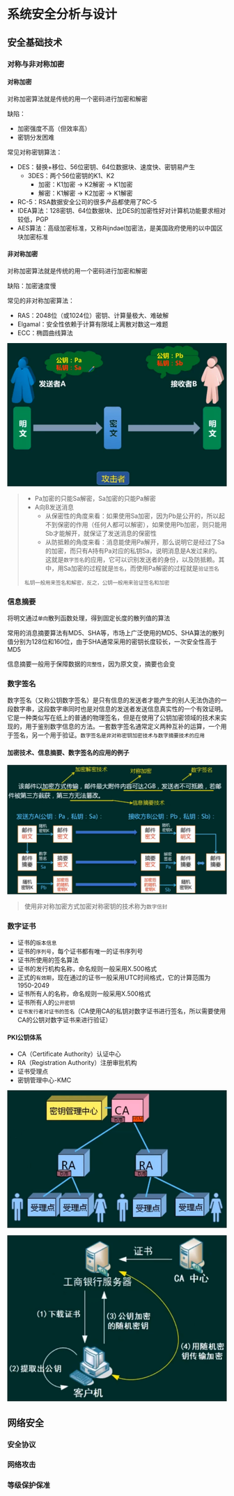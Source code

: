 # 系统安全分析与设计

## 安全基础技术
### 对称与非对称加密
#### 对称加密 
对称加密算法就是传统的用一个密码进行加密和解密

缺陷：
- 加密强度不高（但效率高）
- 密钥分发困难

常见对称密钥算法：
- DES：替换+移位、56位密钥、64位数据块、速度快、密钥易产生
  - 3DES：两个56位密钥的K1、K2
    - 加密：K1加密 → K2解密 → K1加密
    - 解密：K1解密 → K2加密 → K1解密
- RC-5：RSA数据安全公司的很多产品都使用了RC-5
- IDEA算法：128密钥、64位数据块、比DES的加密性好对计算机功能要求相对较低，PGP
- AES算法：高级加密标准，又称Rijndael加密法，是美国政府使用的以中国区块加密标准

#### 非对称加密
对称加密算法就是传统的用一个密码进行加密和解密

缺陷：加密速度慢

常见的非对称加密算法：
- RAS：2048位（或1024位）密钥、计算量极大、难破解
- Elgamal：安全性依赖于计算有限域上离散对数这一难题
- ECC：椭圆曲线算法

![安全基础技术-非对称加密技术](../img/安全基础技术-非对称加密技术.png)
> - Pa加密的只能Sa解密，Sa加密的只能Pa解密
> - A向B发送消息
>   - 从保密性的角度来看：如果使用Sa加密，因为Pb是公开的，所以起不到保密的作用（任何人都可以解密），如果使用Pb加密，则只能用Sb才能解开，就保证了发送消息的保密性
>   - 从防抵赖的角度来看：消息能使用Pa解开，那么说明它是经过了Sa的加密，而只有A持有Pa对应的私钥Sa，说明消息是A发过来的。这就是`数字签名`的应用，它可以识别发送者的身份，以及防抵赖。其中，用Sa加密的过程就是`签名`，而使用Pa解密的过程就是`验证签名`
> 
> `私钥一般用来签名和解密，反之，公钥一般用来验证签名和加密`

### 信息摘要
将明文通过`单向`散列函数处理，得到固定长度的散列值的算法

常用的消息摘要算法有MD5、SHA等，市场上广泛使用的MD5、SHA算法的散列值分别为128位和160位，由于SHA通常采用的密钥长度较长，一次安全性高于MD5

信息摘要一般用于保障数据的`完整性`，因为原文变，摘要也会变

### 数字签名
数字签名（又称公钥数字签名）是只有信息的发送者才能产生的别人无法伪造的一段数字串，这段数字串同时也是对信息的发送者发送信息真实性的一个有效证明。它是一种类似写在纸上的普通的物理签名，但是在使用了公钥加密领域的技术来实现的，用于鉴别数字信息的方法。一套数字签名通常定义两种互补的运算，一个用于签名，另一个用于验证。`数字签名是非对称密钥加密技术与数字摘要技术的应用`

#### 加密技术、信息摘要、数字签名的应用的例子
![安全基础技术-加密技术、信息摘要、数字签名的应用](../img/安全基础技术-加密技术、信息摘要、数字签名的应用.png)
> 使用非对称加密方式加密对称密钥的技术称为`数字信封`

### 数字证书
- 证书的`版本信息`
- 证书的`序列号`，每个证书都有唯一的证书序列号
- 证书所使用的签名算法
- 证书的发行机构名称，命名规则一般采用X.500格式
- 正式的`有效期`，现在通过的证书一般采用UTC时间格式，它的计算范围为1950-2049
- 证书所有人的名称，命名规则一般采用X.500格式
- 证书所有人的`公开密钥`
- `证书发行者对证书的签名`（CA使用CA的私钥对数字证书进行签名，所以需要使用CA的公钥对数字证书来进行验证）

#### PKI公钥体系
- CA（Certificate Authority）认证中心
- RA（Registration Authority）注册审批机构
- 证书受理点
- 密钥管理中心-KMC

![安全基础技术-PKI公钥体系](../img/安全基础技术-PKI公钥体系.png)

![安全基础技术-PKI公钥体系-银行实例](../img/安全基础技术-PKI公钥体系-银行实例.png)

## 网络安全
### 安全协议
### 网络攻击
### 等级保护保准